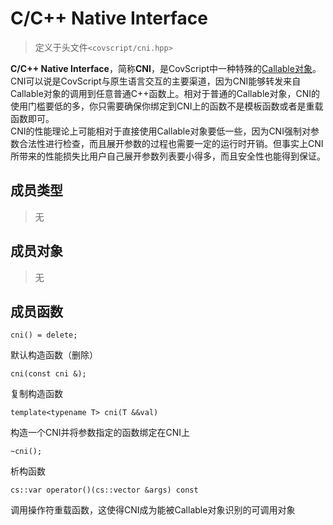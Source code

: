 # C/C++ Native Interface
> 定义于头文件`<covscript/cni.hpp>`

**C/C++ Native Interface**，简称**CNI**，是CovScript中一种特殊的[Callable对象](http://covscript.org/docs/180401/program/ext_dev/callable)。  
CNI可以说是CovScript与原生语言交互的主要渠道，因为CNI能够转发来自Callable对象的调用到任意普通C++函数上。相对于普通的Callable对象，CNI的使用门槛要低的多，你只需要确保你绑定到CNI上的函数不是模板函数或者是重载函数即可。  
CNI的性能理论上可能相对于直接使用Callable对象要低一些，因为CNI强制对参数合法性进行检查，而且展开参数的过程也需要一定的运行时开销。但事实上CNI所带来的性能损失比用户自己展开参数列表要小得多，而且安全性也能得到保证。  

## 成员类型
> 无

## 成员对象
> 无

## 成员函数
```
cni() = delete;
```
默认构造函数（删除）
```
cni(const cni &);
```
复制构造函数
```
template<typename T> cni(T &&val)
```
构造一个CNI并将参数指定的函数绑定在CNI上
```
~cni();
```
析构函数
```
cs::var operator()(cs::vector &args) const
```
调用操作符重载函数，这使得CNI成为能被Callable对象识别的可调用对象